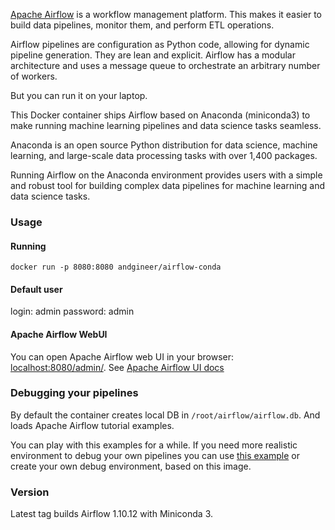 [Apache Airflow](https://airflow.apache.org/docs/stable/) is a workflow management platform. 
This makes it easier to build data pipelines, monitor them, and perform ETL operations. 

Airflow pipelines are configuration as Python code, allowing for dynamic pipeline generation. 
They are lean and explicit.
Airflow has a modular architecture and uses a message queue to orchestrate an arbitrary number of workers. 

But you can run it on your laptop.

This Docker container ships Airflow based on Anaconda (miniconda3) to make 
running machine learning pipelines and data science tasks seamless. 

Anaconda is an open source Python distribution for data science, machine learning, 
and large-scale data processing tasks with over 1,400 packages. 

Running Airflow on the Anaconda environment provides users with a simple and robust tool for building 
complex data pipelines for machine learning and data science tasks. 

### Usage

#### Running

    docker run -p 8080:8080 andgineer/airflow-conda

#### Default user

login: admin
password: admin

#### Apache Airflow WebUI

You can open Apache Airflow web UI in your browser: [localhost:8080/admin/](http://127.0.0.1:8080/admin/).
See [Apache Airflow UI docs](https://airflow.apache.org/docs/stable/ui.html)

### Debugging your pipelines

By default the container creates local DB in `/root/airflow/airflow.db`.
And loads Apache Airflow tutorial examples.

You can play with this examples for a while.
If you need more realistic environment to debug your own pipelines you can use 
[this example](https://github.com/andgineer/airflow/blob/master/docker-compose.yml)
or create your own debug environment, based on this image.

### Version

Latest tag builds Airflow 1.10.12 with Miniconda 3.
